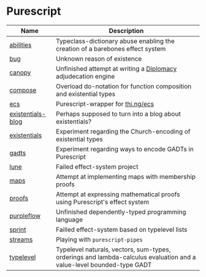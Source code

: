# Purescript

| Name                                     | Description                                                                                                          |
| ---------------------------------------- | -------------------------------------------------------------------------------------------------------------------- |
| [abilities](./abilities/)                | Typeclass-dictionary abuse enabling the creation of a barebones effect system                                        |
| [bug](./bug/)                            | Unknown reason of existence                                                                                          |
| [canopy](./canopy/)                      | Unfinished attempt at writing a [Diplomacy](<https://en.wikipedia.org/wiki/Diplomacy_(game)>) adjudecation engine    |
| [compose](./compose/)                    | Overload do-notation for function composition and existential types                                                  |
| [ecs](./ecs/)                            | Purescript-wrapper for [thi.ng/ecs](thi.ng/ecs)                                                                      |
| [existentials-blog](./existentials-blog) | Perhaps supposed to turn into a blog about existentials?                                                             |
| [existentials](./existentials)           | Experiment regarding the Church-encoding of existential types                                                        |
| [gadts](./gadts)                         | Experiment regarding ways to encode GADTs in Purescript                                                              |
| [lune](./lune)                           | Failed effect-system project                                                                                         |
| [maps](./maps)                           | Attempt at implementing maps with membership proofs                                                                  |
| [proofs](./proofs)                       | Attempt at expressing mathematical proofs using Purescript's effect system                                           |
| [purpleflow](./purpleflow)               | Unfinished dependently-typed programming language                                                                    |
| [sprint](./sprint)                       | Failled effect-system based on typelevel lists                                                                       |
| [streams](./streams)                     | Playing with `purescript-pipes`                                                                                      |
| [typelevel](./typelevel)                 | Typelevel naturals, vectors, sum-types, orderings and lambda-calculus evaluation and a value-level bounded-type GADT |
